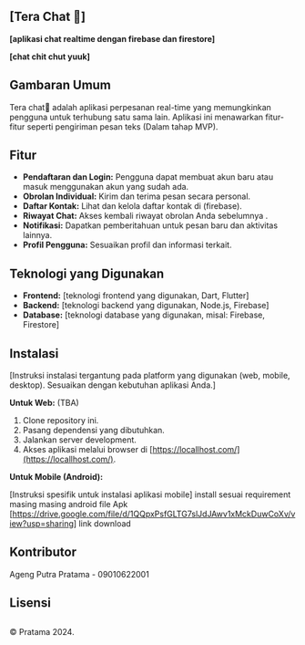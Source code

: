 ## [Tera Chat 🦖]

**[aplikasi chat realtime dengan firebase dan firestore]**

**[chat chit chut yuuk]**

## Gambaran Umum

Tera chat🦖 adalah aplikasi perpesanan real-time yang memungkinkan pengguna untuk terhubung satu sama lain. Aplikasi ini menawarkan fitur-fitur seperti pengiriman pesan teks (Dalam tahap MVP).

## Fitur

* **Pendaftaran dan Login:** Pengguna dapat membuat akun baru atau masuk menggunakan akun yang sudah ada.
* **Obrolan Individual:**  Kirim dan terima pesan secara personal.
* **Daftar Kontak:** Lihat dan kelola daftar kontak di (firebase).
* **Riwayat Chat:** Akses kembali riwayat obrolan Anda sebelumnya .
* **Notifikasi:** Dapatkan pemberitahuan untuk pesan baru dan aktivitas lainnya.
* **Profil Pengguna:** Sesuaikan profil dan informasi terkait.

## Teknologi yang Digunakan

* **Frontend:** [teknologi frontend yang digunakan, Dart, Flutter]
* **Backend:** [teknologi backend yang digunakan, Node.js, Firebase]
* **Database:** [teknologi database yang digunakan, misal: Firebase, Firestore]

## Instalasi

[Instruksi instalasi tergantung pada platform yang digunakan (web, mobile, desktop). Sesuaikan dengan kebutuhan aplikasi Anda.]

**Untuk Web:** (TBA)

1. Clone repository ini.
2. Pasang dependensi yang dibutuhkan.
3. Jalankan server development.
4. Akses aplikasi melalui browser di [https://locallhost.com/](https://locallhost.com/).

**Untuk Mobile (Android):**

[Instruksi spesifik untuk instalasi aplikasi mobile]
install sesuai requirement masing masing android
file Apk [https://drive.google.com/file/d/1QQpxPsfGLTG7slJdJAwv1xMckDuwCoXv/view?usp=sharing] link download

## Kontributor
Ageng Putra Pratama - 09010622001


## Lisensi
##
&#169; Pratama 2024.


